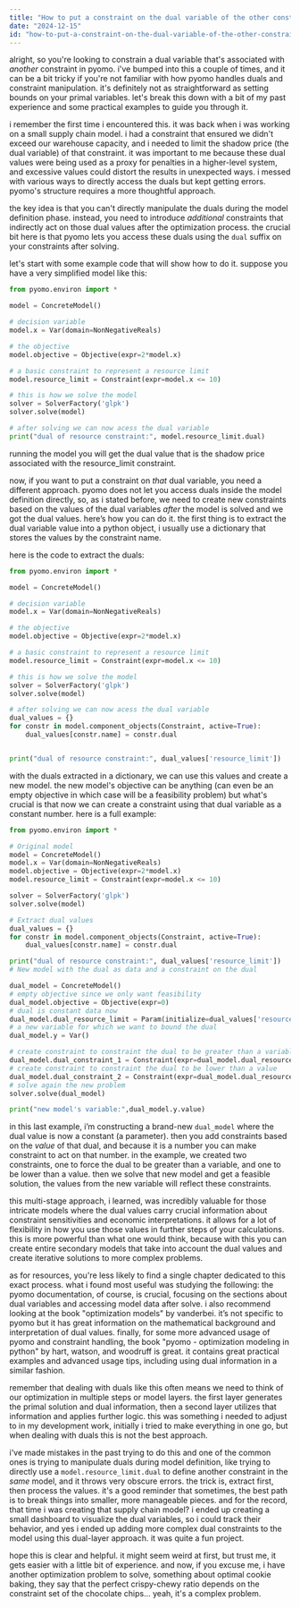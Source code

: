 ```yaml
---
title: "How to put a constraint on the dual variable of the other constraint in Pyomo?"
date: "2024-12-15"
id: "how-to-put-a-constraint-on-the-dual-variable-of-the-other-constraint-in-pyomo"
---
```


alright, so you're looking to constrain a dual variable that's associated with *another* constraint in pyomo. i've bumped into this a couple of times, and it can be a bit tricky if you're not familiar with how pyomo handles duals and constraint manipulation. it's definitely not as straightforward as setting bounds on your primal variables. let's break this down with a bit of my past experience and some practical examples to guide you through it.

i remember the first time i encountered this. it was back when i was working on a small supply chain model. i had a constraint that ensured we didn't exceed our warehouse capacity, and i needed to limit the shadow price (the dual variable) of that constraint. it was important to me because these dual values were being used as a proxy for penalties in a higher-level system, and excessive values could distort the results in unexpected ways. i messed with various ways to directly access the duals but kept getting errors. pyomo's structure requires a more thoughtful approach.

the key idea is that you can't directly manipulate the duals during the model definition phase. instead, you need to introduce *additional* constraints that indirectly act on those dual values after the optimization process. the crucial bit here is that pyomo lets you access these duals using the `dual` suffix on your constraints after solving.

let's start with some example code that will show how to do it. suppose you have a very simplified model like this:

```python
from pyomo.environ import *

model = ConcreteModel()

# decision variable
model.x = Var(domain=NonNegativeReals)

# the objective
model.objective = Objective(expr=2*model.x)

# a basic constraint to represent a resource limit
model.resource_limit = Constraint(expr=model.x <= 10)

# this is how we solve the model
solver = SolverFactory('glpk')
solver.solve(model)

# after solving we can now acess the dual variable
print("dual of resource constraint:", model.resource_limit.dual)

```

running the model you will get the dual value that is the shadow price associated with the resource_limit constraint.

now, if you want to put a constraint on *that* dual variable, you need a different approach. pyomo does not let you access duals inside the model definition directly, so, as i stated before, we need to create new constraints based on the values of the dual variables *after* the model is solved and we got the dual values. here’s how you can do it. the first thing is to extract the dual variable value into a python object, i usually use a dictionary that stores the values by the constraint name.

here is the code to extract the duals:

```python
from pyomo.environ import *

model = ConcreteModel()

# decision variable
model.x = Var(domain=NonNegativeReals)

# the objective
model.objective = Objective(expr=2*model.x)

# a basic constraint to represent a resource limit
model.resource_limit = Constraint(expr=model.x <= 10)

# this is how we solve the model
solver = SolverFactory('glpk')
solver.solve(model)

# after solving we can now acess the dual variable
dual_values = {}
for constr in model.component_objects(Constraint, active=True):
    dual_values[constr.name] = constr.dual


print("dual of resource constraint:", dual_values['resource_limit'])

```

with the duals extracted in a dictionary, we can use this values and create a new model. the new model's objective can be anything (can even be an empty objective in which case will be a feasibility problem) but what's crucial is that now we can create a constraint using that dual variable as a constant number. here is a full example:

```python
from pyomo.environ import *

# Original model
model = ConcreteModel()
model.x = Var(domain=NonNegativeReals)
model.objective = Objective(expr=2*model.x)
model.resource_limit = Constraint(expr=model.x <= 10)

solver = SolverFactory('glpk')
solver.solve(model)

# Extract dual values
dual_values = {}
for constr in model.component_objects(Constraint, active=True):
    dual_values[constr.name] = constr.dual

print("dual of resource constraint:", dual_values['resource_limit'])
# New model with the dual as data and a constraint on the dual

dual_model = ConcreteModel()
# empty objective since we only want feasibility 
dual_model.objective = Objective(expr=0)
# dual is constant data now
dual_model.dual_resource_limit = Param(initialize=dual_values['resource_limit'])
# a new variable for which we want to bound the dual
dual_model.y = Var()

# create constraint to constraint the dual to be greater than a variable
dual_model.dual_constraint_1 = Constraint(expr=dual_model.dual_resource_limit >= dual_model.y)
# create constraint to constraint the dual to be lower than a value
dual_model.dual_constraint_2 = Constraint(expr=dual_model.dual_resource_limit <= 3)
# solve again the new problem
solver.solve(dual_model)

print("new model's variable:",dual_model.y.value)

```

in this last example, i’m constructing a brand-new `dual_model` where the dual value is now a constant (a parameter). then you add constraints based on the *value* of that dual, and because it is a number you can make constraint to act on that number. in the example, we created two constraints, one to force the dual to be greater than a variable, and one to be lower than a value. then we solve that new model and get a feasible solution, the values from the new variable will reflect these constraints.

this multi-stage approach, i learned, was incredibly valuable for those intricate models where the dual values carry crucial information about constraint sensitivities and economic interpretations. it allows for a lot of flexibility in how you use those values in further steps of your calculations. this is more powerful than what one would think, because with this you can create entire secondary models that take into account the dual values and create iterative solutions to more complex problems.

as for resources, you're less likely to find a single chapter dedicated to this exact process. what i found most useful was studying the following: the pyomo documentation, of course, is crucial, focusing on the sections about dual variables and accessing model data after solve. i also recommend looking at the book "optimization models" by vanderbei. it’s not specific to pyomo but it has great information on the mathematical background and interpretation of dual values. finally, for some more advanced usage of pyomo and constraint handling, the book "pyomo - optimization modeling in python" by hart, watson, and woodruff is great. it contains great practical examples and advanced usage tips, including using dual information in a similar fashion.

remember that dealing with duals like this often means we need to think of our optimization in multiple steps or model layers. the first layer generates the primal solution and dual information, then a second layer utilizes that information and applies further logic. this was something i needed to adjust to in my development work, initially i tried to make everything in one go, but when dealing with duals this is not the best approach.

i've made mistakes in the past trying to do this and one of the common ones is trying to manipulate duals during model definition, like trying to directly use a `model.resource_limit.dual` to define another constraint in the *same* model, and it throws very obscure errors. the trick is, extract first, then process the values. it's a good reminder that sometimes, the best path is to break things into smaller, more manageable pieces. and for the record, that time i was creating that supply chain model? i ended up creating a small dashboard to visualize the dual variables, so i could track their behavior, and yes i ended up adding more complex dual constraints to the model using this dual-layer approach. it was quite a fun project.

hope this is clear and helpful. it might seem weird at first, but trust me, it gets easier with a little bit of experience. and now, if you excuse me, i have another optimization problem to solve, something about optimal cookie baking, they say that the perfect crispy-chewy ratio depends on the constraint set of the chocolate chips... yeah, it's a complex problem.

